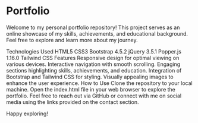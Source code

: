 # Portfolio
Welcome to my personal portfolio repository! This project serves as an online showcase of my skills, achievements, and educational background. Feel free to explore and learn more about my journey.

Technologies Used
HTML5
CSS3
Bootstrap 4.5.2
jQuery 3.5.1
Popper.js 1.16.0
Tailwind CSS
Features
Responsive design for optimal viewing on various devices.
Interactive navigation with smooth scrolling.
Engaging sections highlighting skills, achievements, and education.
Integration of Bootstrap and Tailwind CSS for styling.
Visually appealing images to enhance the user experience.
How to Use
Clone the repository to your local machine.
Open the index.html file in your web browser to explore the portfolio.
Feel free to reach out via GitHub or connect with me on social media using the links provided on the contact section.

Happy exploring!

